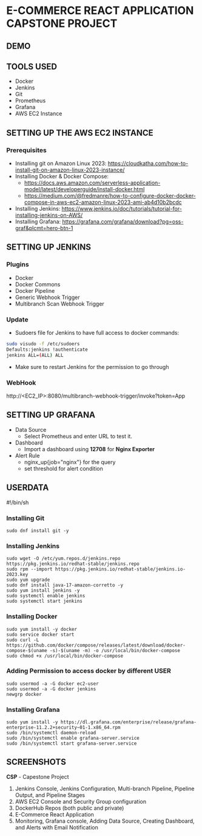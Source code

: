 **E-COMMERCE REACT APPLICATION CAPSTONE PROJECT**
==============================================

**DEMO**
----

**TOOLS USED**
------------

* Docker
* Jenkins
* Git
* Prometheus
* Grafana
* AWS EC2 Instance

**SETTING UP THE AWS EC2 INSTANCE**
------------------------------------

### Prerequisites

* Installing git on Amazon Linux 2023: <https://cloudkatha.com/how-to-install-git-on-amazon-linux-2023-instance/>
* Installing Docker & Docker Compose:
	+ <https://docs.aws.amazon.com/serverless-application-model/latest/developerguide/install-docker.html>
	+ <https://medium.com/@fredmanre/how-to-configure-docker-docker-compose-in-aws-ec2-amazon-linux-2023-ami-ab4d10b2bcdc>
* Installing Jenkins: <https://www.jenkins.io/doc/tutorials/tutorial-for-installing-jenkins-on-AWS/>
* Installing Grafana: <https://grafana.com/grafana/download?pg=oss-graf&plcmt=hero-btn-1>

**SETTING UP JENKINS**
--------------------

### Plugins

* Docker
* Docker Commons
* Docker Pipeline
* Generic Webhook Trigger
* Multibranch Scan Webhook Trigger

### Update

* Sudoers file for Jenkins to have full access to docker commands:
```bash
sudo visudo -f /etc/sudoers
Defaults:jenkins !authenticate
jenkins ALL=(ALL) ALL
```
* Make sure to restart Jenkins for the permission to go through
### WebHook
http://<EC2_IP>:8080/multibranch-webhook-trigger/invoke?token=App

**SETTING UP GRAFANA**
--------------------
* Data Source
    + Select Prometheus and enter URL to test it.
* Dashboard
    + Import a dashboard using **12708** for **Nginx Exporter**
* Alert Rule
    + nginx_up{job="nginx"} for the query
    + set threshold for alert condition

**USERDATA**
----------
#!/bin/sh

### Installing Git
```
sudo dnf install git -y
```
### Installing Jenkins
```
sudo wget -O /etc/yum.repos.d/jenkins.repo https://pkg.jenkins.io/redhat-stable/jenkins.repo
sudo rpm --import https://pkg.jenkins.io/redhat-stable/jenkins.io-2023.key
sudo yum upgrade
sudo dnf install java-17-amazon-corretto -y
sudo yum install jenkins -y
sudo systemctl enable jenkins
sudo systemctl start jenkins
```
### Installing Docker
```
sudo yum install -y docker
sudo service docker start
sudo curl -L https://github.com/docker/compose/releases/latest/download/docker-compose-$(uname -s)-$(uname -m) -o /usr/local/bin/docker-compose
sudo chmod +x /usr/local/bin/docker-compose
```
### Adding Permission to access docker by different USER
```
sudo usermod -a -G docker ec2-user
sudo usermod -a -G docker jenkins
newgrp docker
```
### Installing Grafana
```
sudo yum install -y https://dl.grafana.com/enterprise/release/grafana-enterprise-11.2.2+security~01-1.x86_64.rpm
sudo /bin/systemctl daemon-reload
sudo /bin/systemctl enable grafana-server.service
sudo /bin/systemctl start grafana-server.service
```
**SCREENSHOTS**
-------------
**CSP** - Capestone Project
1. Jenkins Console, Jenkins Configuration, Multi-branch Pipeline, Pipeline Output, and Pipeline Stages
2. AWS EC2 Console and Security Group configuration
3. DockerHub Repos (both public and private)
4. E-Commerce React Application
5. Monitoring, Grafana console, Adding Data Source, Creating Dashboard, and Alerts with Email Notification
